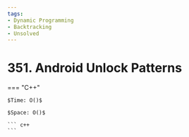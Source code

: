 ```yaml
---
tags:
- Dynamic Programming
- Backtracking
- Unsolved
---
```



# 351. Android Unlock Patterns

=== "C++"

    $Time: O()$

    $Space: O()$

    ``` c++
    ```